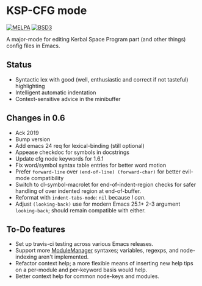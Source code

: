 # KSP-CFG mode

[![MELPA](http://melpa.org/packages/ksp-cfg-mode-badge.svg)](http://melpa.org/#/ksp-cfg-mode) [![BSD3](https://img.shields.io/badge/license-BSD3-43cd80.svg)](LICENSE.md)

A major-mode for editing Kerbal Space Program part (and other things) config files in Emacs.

## Status

* Syntactic lex with good (well, enthusiastic and correct if not tasteful) highlighting
* Intelligent automatic indentation
* Context-sensitive advice in the minibuffer

## Changes in 0.6

* Ack 2019
* Bump version
* Add emacs 24 req for lexical-binding (still optional)
* Appease checkdoc for symbols in docstrings
* Update cfg node keywords for 1.6.1
* Fix word/symbol syntax table entries for better word motion
* Prefer `forward-line` over `(end-of-line) (forward-char)` for better evil-mode compatibility
* Switch to cl-symbol-macrolet for end-of-indent-region checks for safer handling of over indented region at end-of-buffer.
* Reformat with `indent-tabs-mode`: `nil` because _I can_.
* Adjust `(looking-back)` use for modern Emacs 25.1+ 2-3 argument `looking-back`; should remain compatible with either.

## To-Do features

* Set up travis-ci testing across various Emacs releases.
* Support more [ModuleManager](https://github.com/sarbian/ModuleManager) syntaxes; variables, regexps, and node-indexing aren't implemented.
* Refactor context help; a more flexible means of inserting new help tips on a per-module and per-keyword basis would help.
* Better context help for common node-keys and modules.
